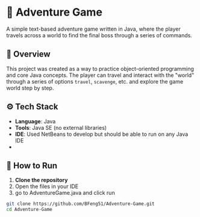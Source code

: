 # 🧭 Adventure Game

A simple text-based adventure game written in Java, where the player travels across a world to find the final boss through a series of commands.

## 📌 Overview

This project was created as a way to practice object-oriented programming and core Java concepts. The player can travel and interact with the "world" through a series of options `travel`, `scavenge`, etc. and explore the game world step by step.

## ⚙️ Tech Stack

- **Language**: Java
- **Tools**: Java SE (no external libraries)
- **IDE**: Used NetBeans to develop but should be able to run on any Java IDE
- 
## 🚀 How to Run

1. **Clone the repository**
2. Open the files in your IDE
3. go to AdventureGame.java and click run
```bash
git clone https://github.com/BFeng51/Adventure-Game.git
cd Adventure-Game

